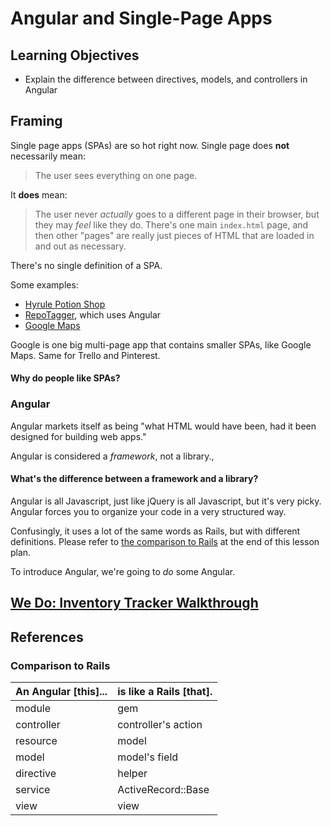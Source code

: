 # Angular and Single-Page Apps

<!-- AM: More LOs? Maybe something about SPAs or important higher-level features of directives/models/controllers. -->
## Learning Objectives
- Explain the difference between directives, models, and controllers in Angular

## Framing

Single page apps (SPAs) are so hot right now. Single page does **not** necessarily mean:

> The user sees everything on one page.

It **does** mean:

> The user never *actually* goes to a different page in their browser, but they may *feel* like they do. There's one main `index.html` page, and then other "pages" are really just pieces of HTML that are loaded in and out as necessary.

There's no single definition of a SPA.

Some examples:

- [Hyrule Potion Shop](http://ga-wdi-exercises.github.io/hyrule_potion_shop/)
- [RepoTagger](http://repotagger.github.io/?name=ga-wdi-lessons), which uses Angular
- [Google Maps](https://www.google.com/maps/@38.9048728,-77.0362223,17z)

Google is one big multi-page app that contains smaller SPAs, like Google Maps. Same for Trello and Pinterest.
<!-- AM: Could use this as an opportunity to preview/tie back to the AJAX class. -->

#### Why do people like SPAs?

### Angular

Angular markets itself as being "what HTML would have been, had it been designed for building web apps."

Angular is considered a *framework*, not a library.,
<!-- AM: ^ Extra comma at end of sentence ^ -->

#### What's the difference between a framework and a library?

Angular is all Javascript, just like jQuery is all Javascript, but it's very picky. Angular forces you to organize your code in a very structured way.

Confusingly, it uses a lot of the same words as Rails, but with different definitions. Please refer to [the comparison to Rails](#references) at the end of this lesson plan.

To introduce Angular, we're going to *do* some Angular.

## [We Do: Inventory Tracker Walkthrough](walkthrough.md)

## References

### Comparison to Rails

|An Angular [this]... |is like a Rails [that].|
|------------|---------------------|
| module     | gem                 |
| controller | controller's action |
| resource   | model               |
| model      | model's field       |
| directive  | helper              |
| service    | ActiveRecord::Base  |
| view       | view                |

<!-- AM: ^ I love these. ^ -->
